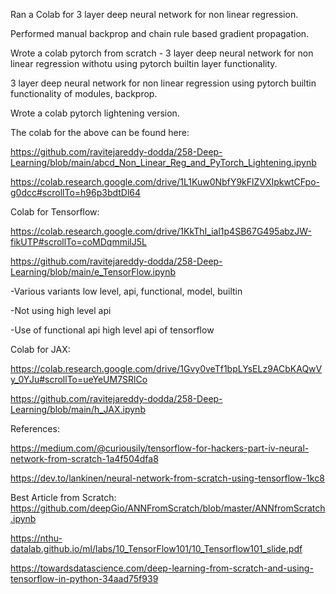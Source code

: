 Ran a Colab for 3 layer deep neural network for non linear regression.

Performed manual backprop and chain rule based gradient propagation.

Wrote a colab pytorch from scratch - 3 layer deep neural network for non linear regression withotu using pytorch builtin layer functionality.

3 layer deep neural network for non linear regression using pytorch builtin functionality of modules, backprop.

Wrote a colab pytorch lightening version.

The colab for the above can be found here:

https://github.com/ravitejareddy-dodda/258-Deep-Learning/blob/main/abcd_Non_Linear_Reg_and_PyTorch_Lightening.ipynb

https://colab.research.google.com/drive/1L1Kuw0NbfY9kFlZVXIpkwtCFpo-g0dcc#scrollTo=h96p3bdtDl64


Colab for Tensorflow: 

https://colab.research.google.com/drive/1KkThI_ial1p4SB67G495abzJW-fikUTP#scrollTo=coMDqmmilJ5L

https://github.com/ravitejareddy-dodda/258-Deep-Learning/blob/main/e_TensorFlow.ipynb

-Various variants low level, api, functional, model, builtin

-Not using high level api

-Use of functional api high level api  of tensorflow

Colab for JAX:

https://colab.research.google.com/drive/1Gvy0veTf1bpLYsELz9ACbKAQwVy_0YJu#scrollTo=ueYeUM7SRlCo

https://github.com/ravitejareddy-dodda/258-Deep-Learning/blob/main/h_JAX.ipynb


References: 

https://medium.com/@curiousily/tensorflow-for-hackers-part-iv-neural-network-from-scratch-1a4f504dfa8

https://dev.to/lankinen/neural-network-from-scratch-using-tensorflow-1kc8

Best Article from Scratch: https://github.com/deepGio/ANNFromScratch/blob/master/ANNfromScratch.ipynb

https://nthu-datalab.github.io/ml/labs/10_TensorFlow101/10_Tensorflow101_slide.pdf

https://towardsdatascience.com/deep-learning-from-scratch-and-using-tensorflow-in-python-34aad75f939
